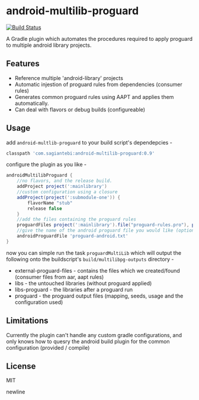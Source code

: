 # android-multilib-proguard

[![Build Status](https://travis-ci.org/sagiantebi/android-multilib-proguard.svg?branch=master)](https://travis-ci.org/sagiantebi/android-multilib-proguard)

A Gradle plugin which automates the procedures required to apply proguard to multiple android library projects.

## Features
  - Reference multiple 'android-library' projects
  - Automatic injestion of proguard rules from dependencies (consumer rules)
  - Generates common proguard rules using AAPT and applies them automatically.
  - Can deal with flavors or debug builds (configureable)

## Usage

add `android-multlib-proguard` to your build script's dependepcies -
```groovy
classpath 'com.sagiantebi:android-multilib-proguard:0.9'
```
configure the plugin as you like -
```groovy
androidMultilibProguard {
    //no flavors, and the release build.
    addProject project(':mainlibrary')
    //custom configuration using a closure
    addProject(project(':submodule-one')) {
        flavorName "stub"
        release false
    }
    //add the files containing the proguard rules
    proguardFiles project(':mainlibrary').file("proguard-rules.pro"), project(':submodule-one').file("proguard-rules.pro")
    //give the name of the android proguard file you would like (optional)
    androidProguardFile 'proguard-android.txt'
}
```

now you can simple run the task `proguardMultiLib` which will output the following onto the buildscript's `build/multilibpg-outputs` directory -
- external-proguard-files - contains the files which we created/found (consumer files from aar, aapt rules)
- libs - the untouched libraries (without proguard applied)
- libs-proguard - the libraries after a proguard run
- proguard - the proguard output files (mapping, seeds, usage and the configuration used)

## Limitations

Currently the plugin can't handle any custom gradle configurations, and only knows how to quesry the android build plugin for the common configuration (provided / compile)

## License

MIT

newline
